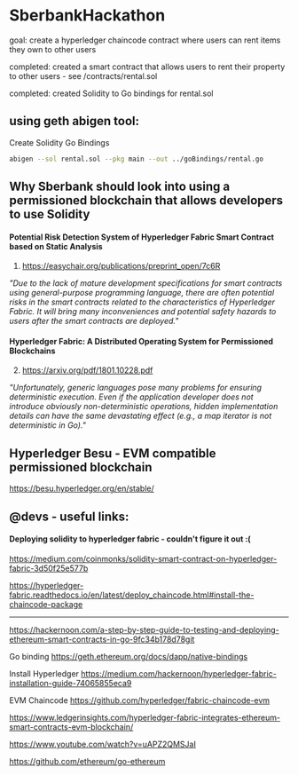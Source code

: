 # SberbankHackathon

goal: create a hyperledger chaincode contract where users can rent items they own to other users


completed: created a smart contract that allows users to rent their property to other users - see /contracts/rental.sol

completed: created Solidity to Go bindings for rental.sol


## using geth abigen tool:

Create Solidity Go Bindings

```sh
abigen --sol rental.sol --pkg main --out ../goBindings/rental.go
```


## Why Sberbank should look into using a permissioned blockchain that allows developers to use Solidity 

#### Potential Risk Detection System of Hyperledger Fabric Smart Contract based on Static Analysis

1) https://easychair.org/publications/preprint_open/7c6R


*"Due  to  the  lack  of 
mature development specifications for smart contracts 
using  general-purpose  programming  language,  there  are 
often  potential  risks  in  the  smart  contracts  related  to  the 
characteristics  of  Hyperledger  Fabric.  It  will  bring  many 
inconveniences  and  potential  safety  hazards  to  users  after 
the smart contracts are deployed."*

#### Hyperledger Fabric: A Distributed Operating System for Permissioned Blockchains

2) https://arxiv.org/pdf/1801.10228.pdf

*"Unfortunately, generic languages pose many problems for ensuring deterministic execution. Even if the application developer
does not introduce obviously non-deterministic operations, hidden
implementation details can have the same devastating effect (e.g., a
map iterator is not deterministic in Go)."*



## Hyperledger Besu - EVM compatible permissioned blockchain

https://besu.hyperledger.org/en/stable/




## @devs - useful links:

#### Deploying solidity to hyperledger fabric - couldn't figure it out :(

https://medium.com/coinmonks/solidity-smart-contract-on-hyperledger-fabric-3d50f25e577b


https://hyperledger-fabric.readthedocs.io/en/latest/deploy_chaincode.html#install-the-chaincode-package

--------  

https://hackernoon.com/a-step-by-step-guide-to-testing-and-deploying-ethereum-smart-contracts-in-go-9fc34b178d78git 


Go binding
https://geth.ethereum.org/docs/dapp/native-bindings

Install Hyperledger
https://medium.com/hackernoon/hyperledger-fabric-installation-guide-74065855eca9

EVM Chaincode
https://github.com/hyperledger/fabric-chaincode-evm

https://www.ledgerinsights.com/hyperledger-fabric-integrates-ethereum-smart-contracts-evm-blockchain/

https://www.youtube.com/watch?v=uAPZ2QMSJaI

https://github.com/ethereum/go-ethereum
